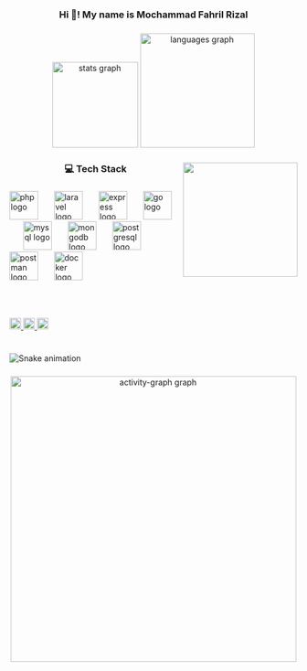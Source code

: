 <h3 align="center">Hi 👋! My name is Mochammad Fahril Rizal</h3>

###

<div align="center">
  <img src="https://github-readme-stats.vercel.app/api?username=fahrillrizal&hide_title=false&hide_rank=false&show_icons=true&include_all_commits=true&count_private=true&disable_animations=false&theme=aura&locale=en&hide_border=true" height="150" alt="stats graph"  />
  <img src="https://github-readme-stats.vercel.app/api/top-langs?username=fahrillrizal&locale=en&hide_title=false&layout=compact&card_width=320&langs_count=8&theme=aura&hide_border=true" height="200" alt="languages graph"  />
</div>

###

<img align="right" height="200" src="https://user-images.githubusercontent.com/74038190/235224431-e8c8c12e-6826-47f1-89fb-2ddad83b3abf.gif"  />

###

<h3 align="center">💻 Tech Stack</h3>

###

###

<div align="left">
  <img src="https://skillicons.dev/icons?i=php" height="50" alt="php logo"  />
  <img width="20" />
  <img src="https://cdn.simpleicons.org/laravel/FF2D20" height="50" alt="laravel logo"  />
  <img width="20" />
  <img src="https://skillicons.dev/icons?i=express" height="50" alt="express logo"  />
  <img width="20" />
  <img src="https://cdn.jsdelivr.net/gh/devicons/devicon/icons/go/go-original.svg" height="50" alt="go logo"  />
  <img width="20" />
  <img src="https://cdn.jsdelivr.net/gh/devicons/devicon/icons/mysql/mysql-original.svg" height="50" alt="mysql logo"  />
  <img width="20" />
  <img src="https://cdn.jsdelivr.net/gh/devicons/devicon/icons/mongodb/mongodb-original.svg" height="50" alt="mongodb logo"  />
  <img width="20" />
  <img src="https://skillicons.dev/icons?i=postgres" height="50" alt="postgresql logo"  />
  <img width="20" />
  <img src="https://skillicons.dev/icons?i=postman" height="50" alt="postman logo"  />
  <img width="20" />
  <img src="https://cdn.jsdelivr.net/gh/devicons/devicon/icons/docker/docker-original.svg" height="50" alt="docker logo"  />
</div>

###

<br>

###

<div align="left">
  <a href="https://www.linkedin.com/in/Mochammad-Fahril-Rizal/" target="_blank">
    <img src="https://img.shields.io/static/v1?message=LinkedIn&logo=linkedin&label=&color=0077B5&logoColor=white&labelColor=&style=for-the-badge" height="20" alt="linkedin logo"  />
  </a>
  <a href="https://www.instagram.com/17.50am__/" target="_blank">
    <img src="https://img.shields.io/static/v1?message=Instagram&logo=instagram&label=&color=E4405F&logoColor=white&labelColor=&style=for-the-badge" height="20" alt="instagram logo"  />
  </a>
  <a href="https://discord.com/rillcuy_" target="_blank">
    <img src="https://img.shields.io/static/v1?message=Discord&logo=discord&label=&color=7289DA&logoColor=white&labelColor=&style=for-the-badge" height="20" alt="discord logo"  />
  </a>
</div>

###
<br clear="both">

<img src="https://raw.githubusercontent.com/fahrillrizal/fahrillrizal/output/snake.svg" alt="Snake animation" />

###

<div align="center">
  <img src="https://github-readme-activity-graph.vercel.app/graph?username=fahrillrizal&radius=16&theme=chartreuse-dark&area=true&order=5" height="500" alt="activity-graph graph"  />
</div>

###
